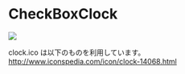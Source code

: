CheckBoxClock
=============

![](http://cdn-ak.f.st-hatena.com/images/fotolife/d/dechnostick/20140808/20140808031918.png)

clock.ico は以下のものを利用しています。  
http://www.iconspedia.com/icon/clock-14068.html
